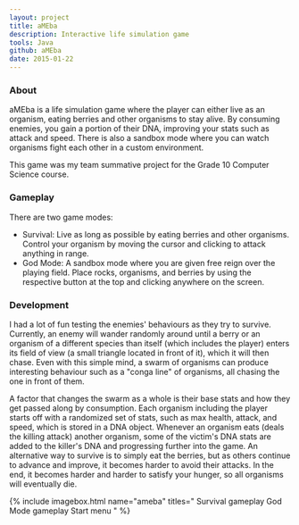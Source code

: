 ```yaml
---
layout: project
title: aMEba
description: Interactive life simulation game
tools: Java
github: aMEba
date: 2015-01-22
---
```


### About

aMEba is a life simulation game where the player can either live as an organism, eating berries and other organisms to stay alive. By consuming enemies, you gain a portion of their DNA, improving your stats such as attack and speed. There is also a sandbox mode where you can watch organisms fight each other in a custom environment.

This game was my team summative project for the Grade 10 Computer Science course.

### Gameplay

There are two game modes:

- Survival: Live as long as possible by eating berries and other organisms. Control your organism by moving the cursor and clicking to attack anything in range.
- God Mode: A sandbox mode where you are given free reign over the playing field. Place rocks, organisms, and berries by using the respective button at the top and clicking anywhere on the screen.

### Development

I had a lot of fun testing the enemies' behaviours as they try to survive. Currently, an enemy will wander randomly around until a berry or an organism of a different species than itself (which includes the player) enters its field of view (a small triangle located in front of it), which it will then chase. Even with this simple mind, a swarm of organisms can produce interesting behaviour such as a "conga line" of organisms, all chasing the one in front of them.

A factor that changes the swarm as a whole is their base stats and how they get passed along by consumption. Each organism including the player starts off with a randomized set of stats, such as max health, attack, and speed, which is stored in a DNA object. Whenever an organism eats (deals the killing attack) another organism, some of the victim's DNA stats are added to the killer's DNA and progressing further into the game. An alternative way to survive is to simply eat the berries, but as others continue to advance and improve, it becomes harder to avoid their attacks. In the end, it becomes harder and harder to satisfy your hunger, so all organisms will eventually die.

{% include imagebox.html name="ameba" titles="
	Survival gameplay
	God Mode gameplay
	Start menu
" %}